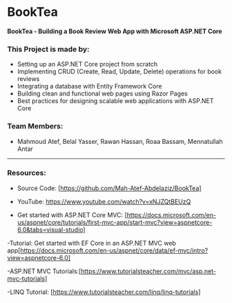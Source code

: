 # BookTea
**BookTea - Building a Book Review Web App with Microsoft ASP.NET Core**

### This Project is made by:
- Setting up an ASP.NET Core project from scratch
- Implementing CRUD (Create, Read, Update, Delete) operations for book reviews
- Integrating a database with Entity Framework Core
- Building clean and functional web pages using Razor Pages
- Best practices for designing scalable web applications with ASP.NET Core

### Team Members:
- Mahmoud Atef, Belal Yasser, Rawan Hassan, Roaa Bassam, Mennatullah Antar
__________________
### Resources:
- Source Code: [https://github.com/Mah-Atef-Abdelaziz/BookTea]

- YouTube: https://www.youtube.com/watch?v=xNJZQtBEUzQ

- Get started with ASP.NET Core MVC: [https://docs.microsoft.com/en-us/aspnet/core/tutorials/first-mvc-app/start-mvc?view=aspnetcore-6.0&tabs=visual-studio]

-Tutorial: Get started with EF Core in an ASP.NET MVC web app[https://docs.microsoft.com/en-us/aspnet/core/data/ef-mvc/intro?view=aspnetcore-6.0]

-ASP.NET MVC Tutorials:[https://www.tutorialsteacher.com/mvc/asp.net-mvc-tutorials]

-LINQ Tutorial: [https://www.tutorialsteacher.com/linq/linq-tutorials]
